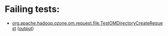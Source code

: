 # Failing tests: 

 * [org.apache.hadoop.ozone.om.request.file.TestOMDirectoryCreateRequest](hadoop-ozone/ozone-manager/org.apache.hadoop.ozone.om.request.file.TestOMDirectoryCreateRequest.txt) ([output](hadoop-ozone/ozone-manager/org.apache.hadoop.ozone.om.request.file.TestOMDirectoryCreateRequest-output.txt))
